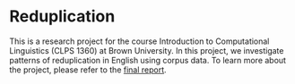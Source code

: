 # Reduplication

This is a research project for the course Introduction to Computational Linguistics (CLPS 1360) at Brown University. In this project, we investigate patterns of reduplication in English using corpus data. To learn more about the project, please refer to the [final report](Writeup.html).
